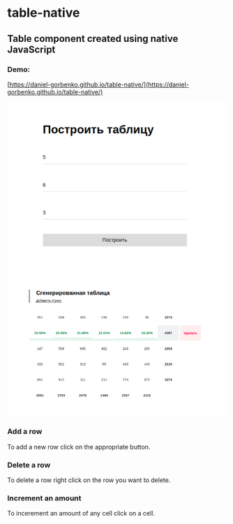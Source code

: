 # table-native
## Table component created using native JavaScript

### Demo:
[https://daniel-gorbenko.github.io/table-native/](https://daniel-gorbenko.github.io/table-native/)

![Create table](https://raw.githubusercontent.com/daniel-gorbenko/table-native/master/img/create-table.png)
![Created table](https://raw.githubusercontent.com/daniel-gorbenko/table-native/master/img/created-table.png)

### Add a row
To add a new row click on the appropriate button.

### Delete a row
To delete a row right click on the row you want to delete.

### Increment an amount
To incerement an amount of any cell click on a cell.
